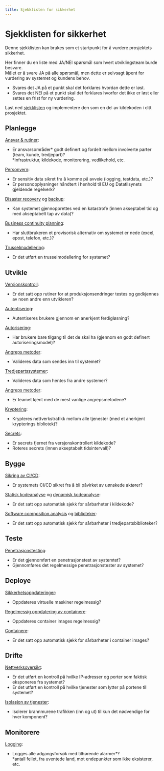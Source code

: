 ```yaml
--- 
title: Sjekklisten for sikkerhet
---
```


# Sjekklisten for sikkerhet
Denne sjekklisten kan brukes som et startpunkt for å vurdere prosjektets sikkerhet.

Her finner du en liste med JA/NEI spørsmål som hvert utviklingsteam burde besvare.  
Målet er å svare JA på alle spørsmål, men dette er selvsagt åpent for vurdering av systemet og kundens behov.
- Svares det JA på et punkt skal det forklares hvordan dette er løst.
- Svares det NEI på et punkt skal det forklares hvorfor det ikke er løst eller settes en frist for ny vurdering.

Last ned [sjekklisten](https://raw.githubusercontent.com/bouvet/sikkerhet.bouvet.no/main/docs/checklist.md) og implementere den som en del av kildekoden i ditt prosjektet.

## Planlegge
[Ansvar & rutiner](https://sikkerhet.bouvet.no/planlegge/ansvar-rutiner):
- Er ansvarsområder* godt definert og fordelt mellom involverte parter (team, kunde, tredjepart)?  
\*infrastruktur, kildekode, monitorering, vedlikehold, etc.

[Personvern](https://sikkerhet.bouvet.no/planlegge/privacy):
- Er sensitiv data sikret fra å komme på avveie (logging, testdata, etc.)?
- Er personopplysninger håndtert i henhold til EU og Datatilsynets gjeldende regelverk?

[Disaster recovery](https://sikkerhet.bouvet.no/planlegge/disaster-recovery) og [backup](https://sikkerhet.bouvet.no/drifte/storage#backup):
- Kan systemet gjennopprettes ved en katastrofe (innen akseptabel tid og med akseptabelt tap av data)?

[Business continuity planning](https://sikkerhet.bouvet.no/planlegge/business-continuity):
- Har sluttbrukeren et provisorisk alternativ om systemet er nede (excel, epost, telefon, etc.)?

[Trusselmodellering](https://sikkerhet.bouvet.no/planlegge/trusselmodellering):
- Er det utført en trusselmodellering for systemet?

## Utvikle
[Versjonskontroll](https://sikkerhet.bouvet.no/utvikle/version_control):
- Er det satt opp rutiner for at produksjonsendringer testes og godkjennes av noen andre enn utvikleren?

[Autentisering](https://sikkerhet.bouvet.no/utvikle/kildekode#autentisering):
- Autentiseres brukere gjennom en anerkjent ferdigløsning?

[Autorisering](https://sikkerhet.bouvet.no/utvikle/kildekode#autorisering):
- Har brukere bare tilgang til det de skal ha (gjennom en godt definert autoriseringsmodel)?

[Angreps metoder](https://sikkerhet.bouvet.no/utvikle/kildekode/#angreps-metoder):
- Valideres data som sendes inn til systemet?

[Tredjepartssystemer](https://sikkerhet.bouvet.no/utvikle/kildekode#tredjepartssystemer):
- Valideres data som hentes fra andre systemer?

[Angreps metoder](https://sikkerhet.bouvet.no/utvikle/kildekode#angreps-metoder):
- Er teamet kjent med de mest vanlige angrepsmetodene?

[Kryptering](https://sikkerhet.bouvet.no/utvikle/kildekode#kryptering):
- Krypteres nettverkstrafikk mellom alle tjenester (med et anerkjent krypterings bibliotek)?

[Secrets](https://sikkerhet.bouvet.no/utvikle/kildekode#secrets):
- Er secrets fjernet fra versjonskontrollert kildekode?
- Roteres secrets (innen akseptabelt tidsintervall)?

## Bygge
[Sikring av CI/CD](https://sikkerhet.bouvet.no/bygge/sikring-av-ci-cd):
- Er systemets CI/CD sikret fra å bli påvirket av uønskede aktører?

[Statisk kodeanalyse](https://sikkerhet.bouvet.no/bygge/statisk-kodeanalyse-sast) og [dynamisk kodeanalyse](https://sikkerhet.bouvet.no/bygge/dynamisk-kodeanalyse-dast):
- Er det satt opp automatisk sjekk for sårbarheter i kildekode?

[Software composition analysis](https://sikkerhet.bouvet.no/bygge/software-composition-analysis-sca) og [biblioteker](https://sikkerhet.bouvet.no/utvikle/biblioteker):
- Er det satt opp automatisk sjekk for sårbarheter i tredjepartsbiblioteker?

## Teste
[Penetrasjonstesting](https://sikkerhet.bouvet.no/teste/penetrasjonstesting):
- Er det gjennomført en penetrasjonstest av systemtet?
- Gjennomføres det regelmessige penetrasjonstester av systemet?

## Deploye
[Sikkerhetsoppdateringer](https://sikkerhet.bouvet.no/deploye/virtual_machines#sikkerhetsoppdateringer):
- Oppdateres virtuelle maskiner  regelmessig?

[Regelmessig oppdatering av containere](https://sikkerhet.bouvet.no/deploye/containers#oppdater-regelmessig):
- Oppdateres container images regelmessig?

[Containere](https://sikkerhet.bouvet.no/deploye/containers):
- Er det satt opp automatisk sjekk for sårbarheter i container images?

## Drifte
[Nettverksoversikt](https://sikkerhet.bouvet.no/drifte/network#f%C3%A5-oversikt-over-nettverket):
- Er det utført en kontroll på hvilke IP-adresser og porter som faktisk eksponeres fra systemet?
- Er det utført en kontroll på hvilke tjenester som lytter på portene til systemet?

[Isolasjon av tjenester](https://sikkerhet.bouvet.no/drifte/network#isolasjon-av-tjenester):
- Isolerer brannmurene trafikken (inn og ut) til kun det nødvendige for hver komponent?

## Monitorere
[Logging](https://sikkerhet.bouvet.no/monitorere/logging):
- Logges alle adgangsforsøk med tilhørende alarmer*?  
\*antall feilet, fra uventede land, mot endepunkter som ikke eksisterer, etc.
